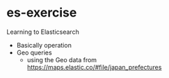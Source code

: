 # es-exercise

Learning to Elasticsearch

- Basically operation
- Geo queries
  - using the Geo data from https://maps.elastic.co/#file/japan_prefectures
